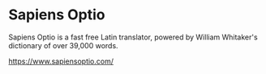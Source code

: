 # Sapiens Optio
Sapiens Optio is a fast free Latin translator, powered by William Whitaker's dictionary of over 39,000 words.

https://www.sapiensoptio.com/
